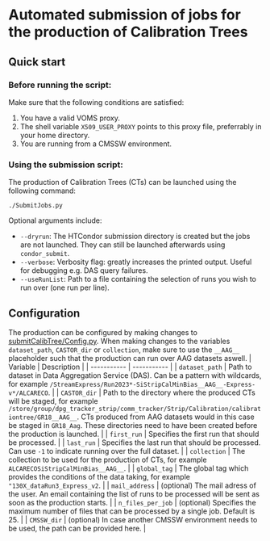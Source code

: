 # Automated submission of jobs for the production of Calibration Trees

## Quick start
### Before running the script:
Make sure that the following conditions are satisfied:
1. You have a valid VOMS proxy.
2. The shell variable `X509_USER_PROXY` points to this proxy file, preferrably in your home directory.
3. You are running from a CMSSW environment.

### Using the submission script:
The production of Calibration Trees (CTs) can be launched using the following command:
```
./SubmitJobs.py
```
Optional arguments include:
- `--dryrun`: The HTCondor submission directory is created but the jobs are not launched. They can still be launched afterwards using `condor_submit`.
- `--verbose`: Verbosity flag: greatly increases the printed output. Useful for debugging e.g. DAS query failures.
- `--useRunList`: Path to a file containing the selection of runs you wish to run over (one run per line).

## Configuration
The production can be configured by making changes to [submitCalibTree/Config.py](./submitCalibTree/Config.py). When making changes to the variables `dataset_path`, `CASTOR_dir` or `collection`, make sure to use the `__AAG__` placeholder such that the production can run over AAG datasets aswell.
| Variable      | Description |
| -----------		 | ----------- |
| `dataset_path`	 | Path to dataset in Data Aggregation Service (DAS). Can be a pattern with wildcards, for example `/StreamExpress/Run2023*-SiStripCalMinBias__AAG__-Express-v*/ALCARECO`. |
| `CASTOR_dir`		 | Path to the directory where the produced CTs will be staged, for example `/store/group/dpg_tracker_strip/comm_tracker/Strip/Calibration/calibrationtree/GR18__AAG__`. CTs produced from AAG datasets would in this case be staged in `GR18_Aag`. These directories need to have been created before the production is launched. |
| `first_run`		 | Specifies the first run that should be processed. |
| `last_run`		 | Specifies the last run that should be processed. Can use `-1` to indicate running over the full dataset. |
| `collection`		 | The collection to be used for the production of CTs, for example `ALCARECOSiStripCalMinBias__AAG__`. |
| `global_tag`		 | The global tag which provides the conditions of the data taking, for example `"130X_dataRun3_Express_v2`. |
| `mail_address`	 | (optional) The mail adress of the user. An email containing the list of runs to be processed will be sent as soon as the production starts. |
| `n_files_per_job`	 | (optional) Specifies the maximum number of files that can be processed by a single job. Default is 25. |
| `CMSSW_dir`		 | (optional) In case another CMSSW environment needs to be used, the path can be provided here. |
